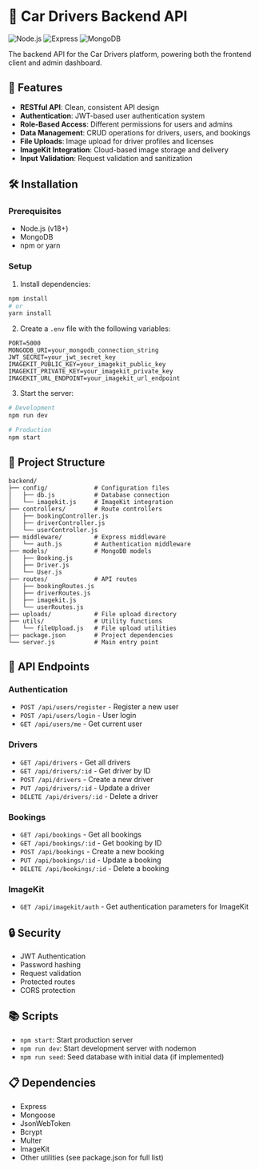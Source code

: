 # 🔧 Car Drivers Backend API

![Node.js](https://img.shields.io/badge/Node.js-18.x-339933?logo=node.js)
![Express](https://img.shields.io/badge/Express-4.x-000000?logo=express)
![MongoDB](https://img.shields.io/badge/MongoDB-5.x-47A248?logo=mongodb)

The backend API for the Car Drivers platform, powering both the frontend client and admin dashboard.

## 🚀 Features

- **RESTful API**: Clean, consistent API design
- **Authentication**: JWT-based user authentication system
- **Role-Based Access**: Different permissions for users and admins
- **Data Management**: CRUD operations for drivers, users, and bookings
- **File Uploads**: Image upload for driver profiles and licenses
- **ImageKit Integration**: Cloud-based image storage and delivery
- **Input Validation**: Request validation and sanitization

## 🛠️ Installation

### Prerequisites
- Node.js (v18+)
- MongoDB
- npm or yarn

### Setup

1. Install dependencies:
```bash
npm install
# or
yarn install
```

2. Create a `.env` file with the following variables:
```
PORT=5000
MONGODB_URI=your_mongodb_connection_string
JWT_SECRET=your_jwt_secret_key
IMAGEKIT_PUBLIC_KEY=your_imagekit_public_key
IMAGEKIT_PRIVATE_KEY=your_imagekit_private_key
IMAGEKIT_URL_ENDPOINT=your_imagekit_url_endpoint
```

3. Start the server:
```bash
# Development
npm run dev

# Production
npm start
```

## 📁 Project Structure

```
backend/
├── config/             # Configuration files
│   ├── db.js           # Database connection
│   └── imagekit.js     # ImageKit integration
├── controllers/        # Route controllers
│   ├── bookingController.js
│   ├── driverController.js
│   └── userController.js
├── middleware/         # Express middleware
│   └── auth.js         # Authentication middleware
├── models/             # MongoDB models
│   ├── Booking.js
│   ├── Driver.js
│   └── User.js
├── routes/             # API routes
│   ├── bookingRoutes.js
│   ├── driverRoutes.js
│   ├── imagekit.js
│   └── userRoutes.js
├── uploads/            # File upload directory
├── utils/              # Utility functions
│   └── fileUpload.js   # File upload utilities
├── package.json        # Project dependencies
└── server.js           # Main entry point
```

## 📡 API Endpoints

### Authentication
- `POST /api/users/register` - Register a new user
- `POST /api/users/login` - User login
- `GET /api/users/me` - Get current user

### Drivers
- `GET /api/drivers` - Get all drivers
- `GET /api/drivers/:id` - Get driver by ID
- `POST /api/drivers` - Create a new driver
- `PUT /api/drivers/:id` - Update a driver
- `DELETE /api/drivers/:id` - Delete a driver

### Bookings
- `GET /api/bookings` - Get all bookings
- `GET /api/bookings/:id` - Get booking by ID
- `POST /api/bookings` - Create a new booking
- `PUT /api/bookings/:id` - Update a booking
- `DELETE /api/bookings/:id` - Delete a booking

### ImageKit
- `GET /api/imagekit/auth` - Get authentication parameters for ImageKit

## 🔒 Security

- JWT Authentication
- Password hashing
- Request validation
- Protected routes
- CORS protection

## 📚 Scripts

- `npm start`: Start production server
- `npm run dev`: Start development server with nodemon
- `npm run seed`: Seed database with initial data (if implemented)

## 📋 Dependencies

- Express
- Mongoose
- JsonWebToken
- Bcrypt
- Multer
- ImageKit
- Other utilities (see package.json for full list)
